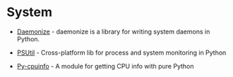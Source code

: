 # System

- [Daemonize](https://github.com/thesharp/daemonize) - daemonize is a library for writing system daemons in Python.

- [PSUtil](https://github.com/giampaolo/psutil) - Cross-platform lib for process and system monitoring in Python 
- [Py-cpuinfo](https://github.com/workhorsy/py-cpuinfo) - A module for getting CPU info with pure Python

